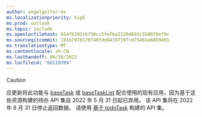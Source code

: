 ```yaml
---
author: angelgolfer-ms
ms.localizationpriority: high
ms.prod: outlook
ms.topic: include
ms.openlocfilehash: 654f6202cb750cc5fefba2120d693c550070ef9c
ms.sourcegitcommit: 191b797b178f40fde6419719fcd75461e6869401
ms.translationtype: MT
ms.contentlocale: zh-CN
ms.lasthandoff: 06/16/2022
ms.locfileid: "66119399"
---
```

<!-- markdownlint-disable MD041-->
>[!CAUTION]
>应更新将此功能与 [baseTask](/graph/api/resources/basetask?view=graph-rest-beta&preserve-view=true) 或 [baseTaskList](/graph/api/resources/basetasklist?view=graph-rest-beta&preserve-view=true) 配合使用的现有应用，因为基于这些资源构建的待办 API 集自 2022 年 5 月 31 日起已弃用。 该 API 集将在 2022 年 8 月 31 日停止返回数据。 请使用 [基于 todoTask](/graph/api/resources/todotask?view=graph-rest-beta&preserve-view=true) 构建的 API 集。 